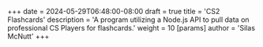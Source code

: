 +++
date = 2024-05-29T06:48:00-08:00
draft = true
title = 'CS2 Flashcards'
description = 'A program utilizing a Node.js API to pull data on professional CS Players for flashcards.'
weight = 10
[params]
  author = 'Silas McNutt'
+++
